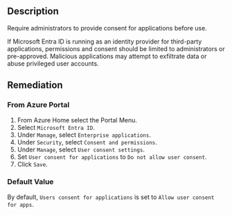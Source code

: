 ## Description

Require administrators to provide consent for applications before use.

If Microsoft Entra ID is running as an identity provider for third-party applications, permissions and consent should be limited to administrators or pre-approved. Malicious applications may attempt to exfiltrate data or abuse privileged user accounts.

## Remediation

### From Azure Portal

1. From Azure Home select the Portal Menu.
2. Select `Microsoft Entra ID`.
3. Under `Manage`, select `Enterprise applications`.
4. Under `Security`, select `Consent and permissions`.
5. Under `Manage`, select `User consent settings`.
6. Set `User consent for applications` to `Do not allow user consent`.
7. Click `Save`.

### Default Value

By default, `Users consent for applications` is set to `Allow user consent for apps`.
